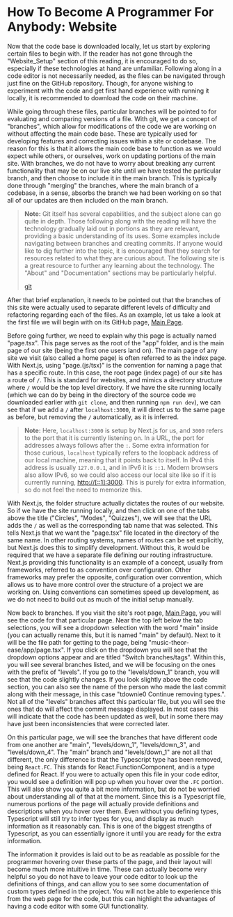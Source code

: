 # How To Become A Programmer For Anybody: Website

Now that the code base is downloaded locally, let us start by exploring certain files to begin with.
If the reader has not gone through the "Website_Setup" section of this reading, it is encouraged to do so,
especially if these technologies at hand are unfamiliar. Following along in a code editor is not necessarily
needed, as the files can be navigated through just fine on the GitHub repository. Though, for anyone wishing to
experiment with the code and get first hand experience with running it locally, it is recommended to download
the code on their machine.

While going through these files, particular branches will be pointed to for evaluating and comparing versions of
a file. With git, we get a concept of "branches", which allow for modifications of the code we are working on
without affecting the main code base. These are typically used for developing features and correcting
issues within a site or codebase. The reason for this is that it allows the main code base to function as we
would expect while others, or ourselves, work on updating portions of the main site. With branches, we do not
have to worry about breaking any current functionality that may be on our live site until we have tested the
particular branch, and then choose to include it in the main branch. This is typically done through "merging" the
branches, where the main branch of a codebase, in a sense, absorbs the branch we had been working on
so that all of our updates are then included on the main branch.

> **Note:** Git itself has several capabilities, and the subject alone can go quite in depth. Those following
> along with the reading will have the technology gradually laid out in portions as they are relevant, providing
> a basic understanding of its uses. Some examples include navigating between branches and creating commits.
> If anyone would like to dig further into the topic, it is encouraged that they search for resources related
> to what they are curious about. The following site is a great resource to further any learning about the
> technology. The "About" and "Documentation" sections may be particularly helpful.
>
> [git](https://git-scm.com/)

After that brief explanation, it needs to be pointed out that the branches of this site were actually used
to separate different levels of difficulty and refactoring regarding each of the files. As an example, let us
take a look at the first file we will begin with on its GitHub page,
[Main Page](https://github.com/tdownie0/music-theor-ease/blob/main/app/page.tsx).

Before going further, we need to explain why this page is actually named "page.tsx". This page serves
as the root of the "app" folder, and is the main page of our site (being the first one users land
on). The main page of any site we visit (also called a home page) is often referred to as the index page. With
Next.js, using "page.(js/tsx)" is the convention for naming a page that has a specific route. In this case, the
root page (index page) of our site has a route of `/`. This is standard for websites, and mimics a directory
structure where `/` would be the top level directory. If we have the site running locally (which we can do
by being in the directory of the source code we downloaded earlier with `git clone`, and then running
`npm run dev`), we can see that if we add a `/` after `localhost:3000`, it will direct us to the same page as
before, but removing the `/` automatically, as it is inferred.

> **Note:** Here, `localhost:3000` is setup by Next.js for us, and `3000` refers to the port that it is
> currently listening on. In a URL, the port for addresses always follows after the `:`. Some extra
> information for those curious, `localhost` typically refers to the loopback address of our local
> machine, meaning that it points back to itself. In IPv4 this address is usually `127.0.0.1`, and in IPv6 it is
> `::1`. Modern browsers also allow IPv6, so we could also access our local site like so if it is
> currently running, [http://[::1]:3000](http://[::1]:3000). This is purely for extra information, so do
> not feel the need to memorize this.

With Next.js, the folder structure actually dictates the routes of our website. So if we have the site
running locally, and then click on one of the tabs above the title ("Circles", "Modes", "Quizzes"), we will
see that the URL adds the `/` as well as the corresponding tab name that was selected. This tells Next.js that we
want the "page.tsx" file located in the directory of the same name. In other routing systems, names of routes
can be set explicitly, but Next.js does this to simplify development. Without this, it would be required that
we have a separate file defining our routing infrastructure. Next.js providing this functionality is an example
of a concept, usually from frameworks, referred to as convention over configuration. Other frameworks may prefer
the opposite, configuration over convention, which allows us to have more control over the structure of a project
we are working on. Using conventions can sometimes speed up development, as we do not need to build out as much
of the initial setup manually.

Now back to branches. If you visit the site's root page,
[Main Page](https://github.com/tdownie0/music-theor-ease/blob/main/app/page.tsx), you will see the code
for that particular page. Near the top left below the tab selections, you will see a dropdown selection with the
word "main" inside (you can actually rename this, but it is named "main" by default). Next to it will be
the file path for getting to the page, being "music-theor-ease/app/page.tsx". If you click on the dropdown
you will see that the dropdown options appear and are titled "Switch branches/tags". Within this, you will see
several branches listed, and we will be focusing on the ones with the prefix of "levels". If you go to the
"levels/down_1" branch, you will see that the code slightly changes. If you look slightly above the code
section, you can also see the name of the person who made the last commit along with their message,
in this case "tdownie0 Continue removing types.". Not all of the "levels" branches affect this particular
file, but you will see the ones that do will affect the commit message displayed. In most cases this
will indicate that the code has been updated as well, but in some there may have just been inconsistencies
that were corrected later.

On this particular page, we will see the branches that have different code from one another are "main",
"levels/down_1", "levels/down_3", and "levels/down_4". The "main" branch and "levels/down_1" are not all that
different, the only difference is that the Typescript type has been removed, being `React.FC`. This stands
for React.FunctionComponent, and is a type defined for React. If you were to actually open this file in your
code editor, you would see a definition will pop up when you hover over the `.FC` portion. This will also
show you quite a bit more information, but do not be worried about understanding all of that at the moment.
Since this is a Typescript file, numerous portions of the page will actually provide definitions and
descriptions when you hover over them. Even without you defining types, Typescript will still try to
infer types for you, and display as much information as it reasonably can. This is one of the biggest strengths
of Typescript, as you can essentially ignore it until you are ready for the extra information.

The information it provides is laid out to be as readable as possible for the programmer hovering over these
parts of the page, and their layout will become much more intuitive in time. These can actually become very
helpful so you do not have to leave your code editor to look up the definitions of things, and can allow you to
see some documentation of custom types defined in the project. You will not be able to experience this from the
web page for the code, but this can highlight the advantages of having a code editor with some GUI
functionality.
